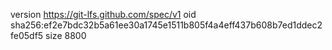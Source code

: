 version https://git-lfs.github.com/spec/v1
oid sha256:ef2e7bdc32b5a61ee30a1745e1511b805f4a4eff437b608b7ed1ddec2fe05df5
size 8800
